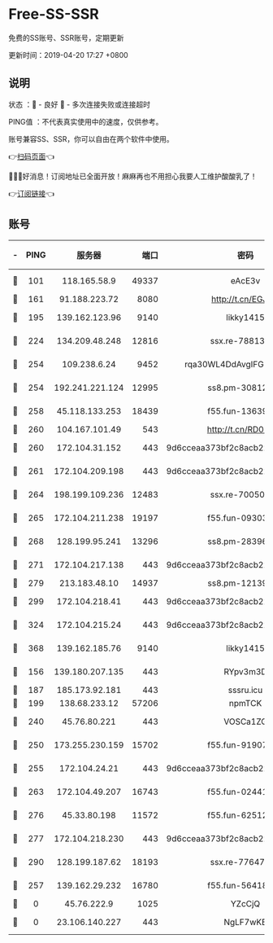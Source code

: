 # Free-SS-SSR

免费的SS账号、SSR账号，定期更新

更新时间：2019-04-20 17:27 +0800

## 说明

状态     ：🙂 - 良好 🙁 - 多次连接失败或连接超时

PING值   ：不代表真实使用中的速度，仅供参考。

账号兼容SS、SSR，你可以自由在两个软件中使用。

👉[扫码页面](https://liesauer.github.io/Free-SS-SSR/)👈

🎉🎉🎉好消息！订阅地址已全面开放！麻麻再也不用担心我要人工维护酸酸乳了！

👉[订阅链接](https://www.liesauer.net/yogurt/subscribe?ACCESS_TOKEN=DAYxR3mMaZAsaqUb)👈

## 账号

|-|PING|服务器|端口|密码|加密方式|区域|
|:----:|:----:|:-----:|-----:|:----:|:----:|:----:|
|🙂|101|118.165.58.9|49337|eAcE3v|chacha20-ietf|TW|
|🙂|161|91.188.223.72|8080|http://t.cn/EGJIyrl|rc4-md5|RU|
|🙂|195|139.162.123.96|9140|likky1415|aes-256-cfb|JP|
|🙂|224|134.209.48.248|12816|ssx.re-78813577|aes-256-cfb|US|
|🙂|254|109.238.6.24|9452|rqa30WL4DdAvgIFG6Fs3znzTa|aes-256-cfb|FR|
|🙂|254|192.241.221.124|12995|ss8.pm-30812425|aes-256-cfb|US|
|🙂|258|45.118.133.253|18439|f55.fun-13639726|aes-256-cfb|SG|
|🙂|260|104.167.101.49|543|http://t.cn/RD0D7sx|rc4-md5|CA|
|🙂|260|172.104.31.152|443|9d6cceaa373bf2c8acb22e60b6a58be6|aes-256-cfb|US|
|🙂|261|172.104.209.198|443|9d6cceaa373bf2c8acb22e60b6a58be6|aes-256-cfb|US|
|🙂|264|198.199.109.236|12483|ssx.re-70050948|aes-256-cfb|US|
|🙂|265|172.104.211.238|19197|f55.fun-09303839|aes-256-cfb|US|
|🙂|268|128.199.95.241|13296|ss8.pm-28396550|aes-256-cfb|SG|
|🙂|271|172.104.217.138|443|9d6cceaa373bf2c8acb22e60b6a58be6|aes-256-cfb|US|
|🙂|279|213.183.48.10|14937|ss8.pm-12139832|rc4-md5|RU|
|🙂|299|172.104.218.41|443|9d6cceaa373bf2c8acb22e60b6a58be6|aes-256-cfb|US|
|🙂|324|172.104.215.24|443|9d6cceaa373bf2c8acb22e60b6a58be6|aes-256-cfb|US|
|🙂|368|139.162.185.76|9140|likky1415|aes-256-cfb|DE|
|🙂|156|139.180.207.135|443|RYpv3m3D|aes-256-cfb|JP|
|🙂|187|185.173.92.181|443|sssru.icu|rc4-md5|RU|
|🙂|199|138.68.233.12|57206|npmTCK|rc4-md5|US|
|🙂|240|45.76.80.221|443|VOSCa1ZG|aes-256-cfb|DE|
|🙂|250|173.255.230.159|15702|f55.fun-91907553|aes-256-cfb|US|
|🙂|255|172.104.24.21|443|9d6cceaa373bf2c8acb22e60b6a58be6|aes-256-cfb|US|
|🙂|263|172.104.49.207|16743|f55.fun-02441032|aes-256-cfb|SG|
|🙂|276|45.33.80.198|11572|f55.fun-62512711|aes-256-cfb|US|
|🙂|277|172.104.218.230|443|9d6cceaa373bf2c8acb22e60b6a58be6|aes-256-cfb|US|
|🙂|290|128.199.187.62|18193|ssx.re-77647614|aes-256-cfb|SG|
|🙁|257|139.162.29.232|16780|f55.fun-56418519|aes-256-cfb|SG|
|🙁|0|45.76.222.9|1025|YZcCjQ|rc4-md5|JP|
|🙁|0|23.106.140.227|443|NgLF7wKB|aes-256-cfb|US|
